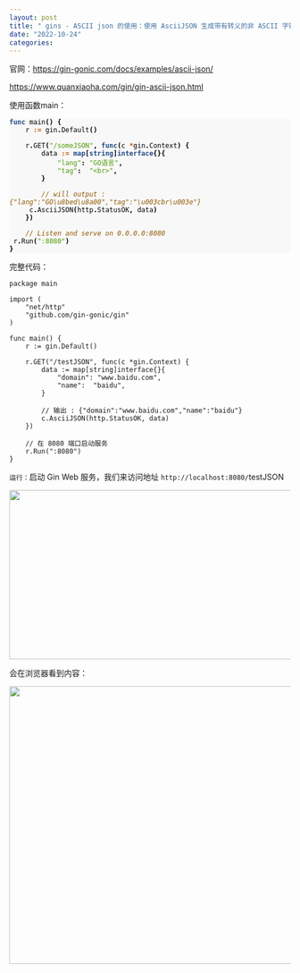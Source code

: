 ```yaml
---
layout: post
title: " gins - ASCII json 的使用：使用 AsciiJSON 生成带有转义的非 ASCII 字符的纯 ASCII JSON。"
date: "2022-10-24"
categories: 
---
```

<p>官网：<a href="https://gin-gonic.com/docs/examples/ascii-json/">https://gin-gonic.com/docs/examples/ascii-json/</a></p>

<p><a href="https://www.quanxiaoha.com/gin/gin-ascii-json.html">https://www.quanxiaoha.com/gin/gin-ascii-json.html</a></p>

<p>使用函数main：</p>

<pre style="background-color:#f8f8f8;-moz-tab-size:4;-o-tab-size:4;tab-size:4">
<code class="language-go" data-lang="go"><span style="color:#204a87;font-weight:700">func</span> <span style="color:#000">main</span><span style="color:#000;font-weight:700">()</span> <span style="color:#000;font-weight:700">{</span>
	<span style="color:#000">r</span> <span style="color:#ce5c00;font-weight:700">:=</span> <span style="color:#000">gin</span><span style="color:#000;font-weight:700">.</span><span style="color:#000">Default</span><span style="color:#000;font-weight:700">()</span>

	<span style="color:#000">r</span><span style="color:#000;font-weight:700">.</span><span style="color:#000">GET</span><span style="color:#000;font-weight:700">(</span><span style="color:#4e9a06">&quot;/someJSON&quot;</span><span style="color:#000;font-weight:700">,</span> <span style="color:#204a87;font-weight:700">func</span><span style="color:#000;font-weight:700">(</span><span style="color:#000">c</span> <span style="color:#ce5c00;font-weight:700">*</span><span style="color:#000">gin</span><span style="color:#000;font-weight:700">.</span><span style="color:#000">Context</span><span style="color:#000;font-weight:700">)</span> <span style="color:#000;font-weight:700">{</span>
		<span style="color:#000">data</span> <span style="color:#ce5c00;font-weight:700">:=</span> <span style="color:#204a87;font-weight:700">map</span><span style="color:#000;font-weight:700">[</span><span style="color:#204a87;font-weight:700">string</span><span style="color:#000;font-weight:700">]</span><span style="color:#204a87;font-weight:700">interface</span><span style="color:#000;font-weight:700">{}{</span>
			<span style="color:#4e9a06">&quot;lang&quot;</span><span style="color:#000;font-weight:700">:</span> <span style="color:#4e9a06">&quot;GO语言&quot;</span><span style="color:#000;font-weight:700">,</span>
			<span style="color:#4e9a06">&quot;tag&quot;</span><span style="color:#000;font-weight:700">:</span>  <span style="color:#4e9a06">&quot;&lt;br&gt;&quot;</span><span style="color:#000;font-weight:700">,</span>
		<span style="color:#000;font-weight:700">}</span>

		<span style="color:#8f5902;font-style:italic">// will output : {&quot;lang&quot;:&quot;GO\u8bed\u8a00&quot;,&quot;tag&quot;:&quot;\u003cbr\u003e&quot;}
</span>		<span style="color:#000">c</span><span style="color:#000;font-weight:700">.</span><span style="color:#000">AsciiJSON</span><span style="color:#000;font-weight:700">(</span><span style="color:#000">http</span><span style="color:#000;font-weight:700">.</span><span style="color:#000">StatusOK</span><span style="color:#000;font-weight:700">,</span> <span style="color:#000">data</span><span style="color:#000;font-weight:700">)</span>
	<span style="color:#000;font-weight:700">})</span>

	<span style="color:#8f5902;font-style:italic">// Listen and serve on 0.0.0.0:8080
</span>	<span style="color:#000">r</span><span style="color:#000;font-weight:700">.</span><span style="color:#000">Run</span><span style="color:#000;font-weight:700">(</span><span style="color:#4e9a06">&quot;:8080&quot;</span><span style="color:#000;font-weight:700">)</span>
<span style="color:#000;font-weight:700">}</span>
</code></pre>

<p>完整代码：</p>

<pre>
<code class="language-go hljs"><span class="hljs-keyword">package</span> main

<span class="hljs-keyword">import</span> (
	<span class="hljs-string">&quot;net/http&quot;</span>
	<span class="hljs-string">&quot;github.com/gin-gonic/gin&quot;</span>
)

<span class="hljs-function"><span class="hljs-keyword">func</span> <span class="hljs-title">main</span><span class="hljs-params">()</span></span> {
	r := gin.Default()

	r.GET(<span class="hljs-string">&quot;/testJSON&quot;</span>, <span class="hljs-function"><span class="hljs-keyword">func</span><span class="hljs-params">(c *gin.Context)</span></span> {
		data := <span class="hljs-keyword">map</span>[<span class="hljs-keyword">string</span>]<span class="hljs-keyword">interface</span>{}{
			<span class="hljs-string">&quot;domain&quot;</span>: <span class="hljs-string">&quot;www.baidu.com&quot;</span>,
			<span class="hljs-string">&quot;name&quot;</span>:  <span class="hljs-string">&quot;baidu&quot;</span>,
		}

		<span class="hljs-comment">// 输出 : {&quot;domain&quot;:&quot;www.baidu.com&quot;,&quot;name&quot;:&quot;baidu&quot;}</span>
		c.AsciiJSON(http.StatusOK, data)
	})

	<span class="hljs-comment">// 在 8080 端口启动服务</span>
	r.Run(<span class="hljs-string">&quot;:8080&quot;</span>)
}</code></pre>

<p><code>运行：</code>启动 Gin Web 服务，我们来访问地址 <code>http://localhost:8080/</code>testJSON</p>

<p><img height="303" src="/uploads/ckeditor/pictures/607/image-20221024172853-1.png" width="1519" /></p>

<p>会在浏览器看到内容：</p>

<p><img height="497" src="/uploads/ckeditor/pictures/608/image-20221024173023-2.png" width="807" /></p>


